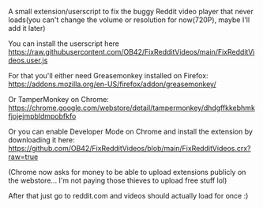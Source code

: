 A small extension/userscript to fix the buggy Reddit video player that never loads(you can't change the volume or resolution for now(720P), maybe I'll add it later)

You can install the userscript here https://raw.githubusercontent.com/OB42/FixRedditVideos/main/FixRedditVideos.user.js

For that you'll either need Greasemonkey installed on Firefox: https://addons.mozilla.org/en-US/firefox/addon/greasemonkey/

Or TamperMonkey on Chrome: https://chrome.google.com/webstore/detail/tampermonkey/dhdgffkkebhmkfjojejmpbldmpobfkfo

Or you can enable Developer Mode on Chrome and install the extension by downloading it here: https://github.com/OB42/FixRedditVideos/blob/main/FixRedditVideos.crx?raw=true

(Chrome now asks for money to be able to upload extensions publicly on the webstore... I'm not paying those thieves to upload free stuff lol)


After that just go to reddit.com and videos should actually load for once :)

